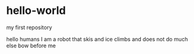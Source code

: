 # hello-world
my first repository

hello humans I am a robot that skis and ice climbs and does not do much else
bow before me
